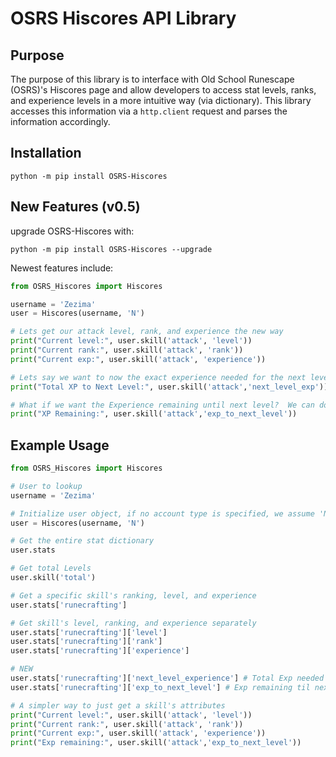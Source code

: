 # OSRS Hiscores API Library

## Purpose
  The purpose of this library is to interface with Old School Runescape (OSRS)'s Hiscores page and allow developers to access stat levels, ranks, and experience levels in a more intuitive way (via dictionary).  This library accesses this information via a `http.client` request and parses the information accordingly.
	

## Installation
```
python -m pip install OSRS-Hiscores
```

## New Features (v0.5)

upgrade OSRS-Hiscores with:
```
python -m pip install OSRS-Hiscores --upgrade
```

Newest features include:
```python
from OSRS_Hiscores import Hiscores

username = 'Zezima'
user = Hiscores(username, 'N')

# Lets get our attack level, rank, and experience the new way
print("Current level:", user.skill('attack', 'level'))
print("Current rank:", user.skill('attack', 'rank'))
print("Current exp:", user.skill('attack', 'experience'))

# Lets say we want to now the exact experience needed for the next level... simple
print("Total XP to Next Level:", user.skill('attack','next_level_exp'))

# What if we want the Experience remaining until next level?  We can do that too!
print("XP Remaining:", user.skill('attack','exp_to_next_level'))
```

## Example Usage
```Python
from OSRS_Hiscores import Hiscores

# User to lookup
username = 'Zezima'

# Initialize user object, if no account type is specified, we assume 'N'
user = Hiscores(username, 'N')

# Get the entire stat dictionary
user.stats

# Get total Levels
user.skill('total')

# Get a specific skill's ranking, level, and experience
user.stats['runecrafting']

# Get skill's level, ranking, and experience separately
user.stats['runecrafting']['level']
user.stats['runecrafting']['rank']
user.stats['runecrafting']['experience']

# NEW
user.stats['runecrafting']['next_level_experience'] # Total Exp needed for next level
user.stats['runecrafting']['exp_to_next_level'] # Exp remaining til next level

# A simpler way to just get a skill's attributes
print("Current level:", user.skill('attack', 'level'))
print("Current rank:", user.skill('attack', 'rank'))
print("Current exp:", user.skill('attack', 'experience'))
print("Exp remaining:", user.skill('attack','exp_to_next_level'))
```
